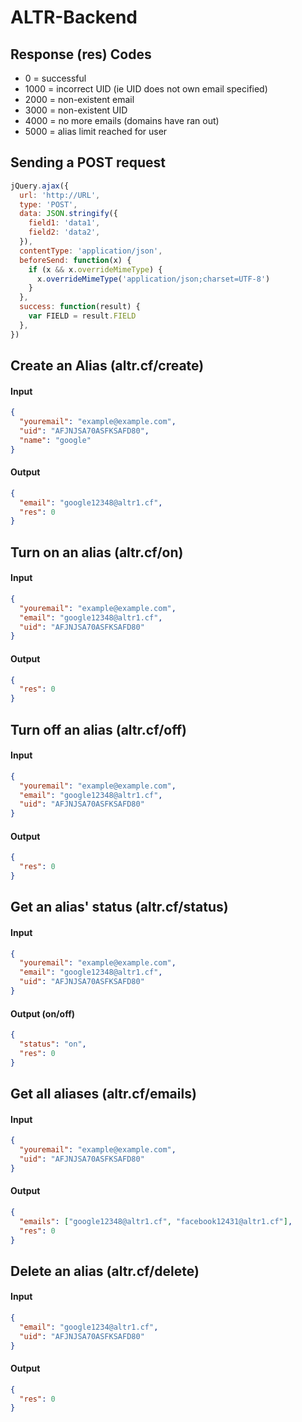# ALTR-Backend

## Response (res) Codes

- 0 = successful
- 1000 = incorrect UID (ie UID does not own email specified)
- 2000 = non-existent email
- 3000 = non-existent UID
- 4000 = no more emails (domains have ran out)
- 5000 = alias limit reached for user

## Sending a POST request

```javascript
jQuery.ajax({
  url: 'http://URL',
  type: 'POST',
  data: JSON.stringify({
    field1: 'data1',
    field2: 'data2',
  }),
  contentType: 'application/json',
  beforeSend: function(x) {
    if (x && x.overrideMimeType) {
      x.overrideMimeType('application/json;charset=UTF-8')
    }
  },
  success: function(result) {
    var FIELD = result.FIELD
  },
})
```

## Create an Alias (altr.cf/create)

#### Input

```json
{
  "youremail": "example@example.com",
  "uid": "AFJNJSA70ASFKSAFD80",
  "name": "google"
}
```

#### Output

```json
{
  "email": "google12348@altr1.cf",
  "res": 0
}
```

## Turn on an alias (altr.cf/on)

#### Input

```json
{
  "youremail": "example@example.com",
  "email": "google12348@altr1.cf",
  "uid": "AFJNJSA70ASFKSAFD80"
}
```

#### Output

```json
{
  "res": 0
}
```

## Turn off an alias (altr.cf/off)

#### Input

```json
{
  "youremail": "example@example.com",
  "email": "google12348@altr1.cf",
  "uid": "AFJNJSA70ASFKSAFD80"
}
```

#### Output

```json
{
  "res": 0
}
```

## Get an alias' status (altr.cf/status)

#### Input

```json
{
  "youremail": "example@example.com",
  "email": "google12348@altr1.cf",
  "uid": "AFJNJSA70ASFKSAFD80"
}
```

#### Output (on/off)

```json
{
  "status": "on",
  "res": 0
}
```

## Get all aliases (altr.cf/emails)

#### Input

```json
{
  "youremail": "example@example.com",
  "uid": "AFJNJSA70ASFKSAFD80"
}
```

#### Output

```json
{
  "emails": ["google12348@altr1.cf", "facebook12431@altr1.cf"],
  "res": 0
}
```

## Delete an alias (altr.cf/delete)

#### Input

```json
{
  "email": "google1234@altr1.cf",
  "uid": "AFJNJSA70ASFKSAFD80"
}
```

#### Output

```json
{
  "res": 0
}
```
